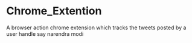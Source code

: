 # Chrome_Extention
A browser action chrome extension which tracks the tweets posted by a user handle say narendra modi
